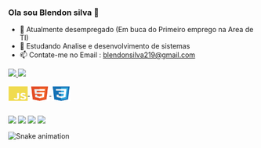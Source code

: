 ### Ola sou Blendon silva 👋

- 🔭 Atualmente desempregado (Em buca do Primeiro emprego na Area de TI)
- 🌱 Estudando Analise e desenvolvimento de sistemas
- 📫 Contate-me no Email : blendonsilva219@gmail.com

 <div>
  <a href="https://github.com/blendonsilva">
  <img height="180em" src="https://github-readme-stats.vercel.app/api?username=Blendonsilva&show_icons=true&theme=tokyonight&include_all_commits=true&count_private=true"/>
  <img height="180em" src="https://github-readme-stats.vercel.app/api/top-langs/?username=BlendonSilva&layout=compact&langs_count=7&theme=tokyonight"/>
</div>
<div style="display: inline_block"><br>
  <img align="center" alt="Blendon-Js" height="30" width="40" src="https://raw.githubusercontent.com/devicons/devicon/master/icons/javascript/javascript-plain.svg">
  <img align="center" alt="Blendon-HTML" height="30" width="40" src="https://raw.githubusercontent.com/devicons/devicon/master/icons/html5/html5-original.svg">
  <img align="center" alt="Blendon-CSS" height="30" width="40" src="https://raw.githubusercontent.com/devicons/devicon/master/icons/css3/css3-original.svg">  
</div>
  
   
  ##
  
  
<div> 
  <a href="https://instagram.com/blendonfsilva" target="_blank"><img src="https://img.shields.io/badge/-Instagram-%23E4405F?style=for-the-badge&logo=instagram&logoColor=white" target="_blank"></a>
 	<a href="https://www.twitch.tv/enguicadotv" target="_blank"><img src="https://img.shields.io/badge/Twitch-9146FF?style=for-the-badge&logo=twitch&logoColor=white" target="_blank"></a>
  <a href = "mailto:contato@blendonsilva219.tech"><img src="https://img.shields.io/badge/-Gmail-%23333?style=for-the-badge&logo=gmail&logoColor=white" target="_blank"></a>
  <a href="https://www.linkedin.com/in/blendon-fantoni-4ab5931a3" target="_blank"><img src="https://img.shields.io/badge/-LinkedIn-%230077B5?style=for-the-badge&logo=linkedin&logoColor=white" target="_blank"></a> 
 
 ![Snake animation](https://github.com/Blendonsilva/blob/output/github-contribution-grid-snake.svg)
 
</div>
 
